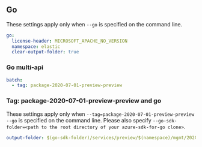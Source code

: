 ## Go

These settings apply only when `--go` is specified on the command line.

```yaml $(go)
go:
  license-header: MICROSOFT_APACHE_NO_VERSION
  namespace: elastic
  clear-output-folder: true
```

### Go multi-api

``` yaml $(go) && $(multiapi)
batch:
  - tag: package-2020-07-01-preview-preview
```

### Tag: package-2020-07-01-preview-preview and go

These settings apply only when `--tag=package-2020-07-01-preview-preview --go` is specified on the command line.
Please also specify `--go-sdk-folder=<path to the root directory of your azure-sdk-for-go clone>`.

```yaml $(tag) == 'package-2020-07-01-preview-preview' && $(go)
output-folder: $(go-sdk-folder)/services/preview/$(namespace)/mgmt/2020-07-01-preview/$(namespace)
```
